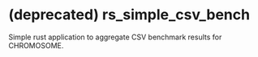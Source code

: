 (deprecated) rs_simple_csv_bench
================================

Simple rust application to aggregate CSV benchmark results for CHROMOSOME.
